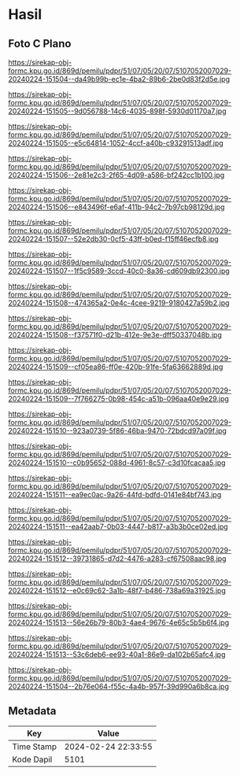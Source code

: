 # Hasil

## Foto C Plano

https://sirekap-obj-formc.kpu.go.id/869d/pemilu/pdpr/51/07/05/20/07/5107052007029-20240224-151504--da49b99b-ec1e-4ba2-89b6-2be0d83f2d5e.jpg

https://sirekap-obj-formc.kpu.go.id/869d/pemilu/pdpr/51/07/05/20/07/5107052007029-20240224-151505--9d056788-14c6-4035-898f-5930d01170a7.jpg

https://sirekap-obj-formc.kpu.go.id/869d/pemilu/pdpr/51/07/05/20/07/5107052007029-20240224-151505--e5c64814-1052-4ccf-a40b-c93291513adf.jpg

https://sirekap-obj-formc.kpu.go.id/869d/pemilu/pdpr/51/07/05/20/07/5107052007029-20240224-151506--2e81e2c3-2f65-4d09-a586-bf242cc1b100.jpg

https://sirekap-obj-formc.kpu.go.id/869d/pemilu/pdpr/51/07/05/20/07/5107052007029-20240224-151506--e843496f-e6af-411b-94c2-7b97cb98129d.jpg

https://sirekap-obj-formc.kpu.go.id/869d/pemilu/pdpr/51/07/05/20/07/5107052007029-20240224-151507--52e2db30-0cf5-43ff-b0ed-f15ff46ecfb8.jpg

https://sirekap-obj-formc.kpu.go.id/869d/pemilu/pdpr/51/07/05/20/07/5107052007029-20240224-151507--1f5c9589-3ccd-40c0-8a36-cd609db92300.jpg

https://sirekap-obj-formc.kpu.go.id/869d/pemilu/pdpr/51/07/05/20/07/5107052007029-20240224-151508--474365a2-0e4c-4cee-9219-9180427a59b2.jpg

https://sirekap-obj-formc.kpu.go.id/869d/pemilu/pdpr/51/07/05/20/07/5107052007029-20240224-151508--f37571f0-d21b-412e-9e3e-dff50337048b.jpg

https://sirekap-obj-formc.kpu.go.id/869d/pemilu/pdpr/51/07/05/20/07/5107052007029-20240224-151509--cf05ea86-ff0e-420b-91fe-5fa63662889d.jpg

https://sirekap-obj-formc.kpu.go.id/869d/pemilu/pdpr/51/07/05/20/07/5107052007029-20240224-151509--7f766275-0b98-454c-a51b-096aa40e9e29.jpg

https://sirekap-obj-formc.kpu.go.id/869d/pemilu/pdpr/51/07/05/20/07/5107052007029-20240224-151510--923a0739-5f86-46ba-9470-72bdcd97a09f.jpg

https://sirekap-obj-formc.kpu.go.id/869d/pemilu/pdpr/51/07/05/20/07/5107052007029-20240224-151510--c0b95652-088d-4961-8c57-c3d10fcacaa5.jpg

https://sirekap-obj-formc.kpu.go.id/869d/pemilu/pdpr/51/07/05/20/07/5107052007029-20240224-151511--ea9ec0ac-9a26-44fd-bdfd-0141e84bf743.jpg

https://sirekap-obj-formc.kpu.go.id/869d/pemilu/pdpr/51/07/05/20/07/5107052007029-20240224-151511--ea42aab7-0b03-4447-b817-a3b3b0ce02ed.jpg

https://sirekap-obj-formc.kpu.go.id/869d/pemilu/pdpr/51/07/05/20/07/5107052007029-20240224-151512--39731865-d7d2-4476-a283-cf67508aac98.jpg

https://sirekap-obj-formc.kpu.go.id/869d/pemilu/pdpr/51/07/05/20/07/5107052007029-20240224-151512--e0c69c62-3a1b-48f7-b486-738a69a31925.jpg

https://sirekap-obj-formc.kpu.go.id/869d/pemilu/pdpr/51/07/05/20/07/5107052007029-20240224-151513--56e26b79-80b3-4ae4-9676-4e65c5b5b6f4.jpg

https://sirekap-obj-formc.kpu.go.id/869d/pemilu/pdpr/51/07/05/20/07/5107052007029-20240224-151513--53c6deb6-ee93-40a1-86e9-da102b65afc4.jpg

https://sirekap-obj-formc.kpu.go.id/869d/pemilu/pdpr/51/07/05/20/07/5107052007029-20240224-151504--2b76e064-f55c-4a4b-957f-39d990a6b8ca.jpg


## Metadata

| Key        | Value               |
| ---------- | ------------------- |
| Time Stamp | 2024-02-24 22:33:55 |
| Kode Dapil | 5101                |



